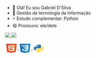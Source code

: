 - 👋 Olá! Eu sou Gabriel D'Silva
- 🌱 Gestão da tecnologia da Informação
- ⚡ Estudo complementar: Python
- 😄 Pronouns: ele/dele

<!---Estatistica do github--->
<div>
  <a href="https://github.com/RafaBallerini">
  <img height="180em" src="https://github-readme-stats-eight-theta.vercel.app/api?username=Gabrieldev-if&show_icons=true&theme=dark&include_all_commits=true&count_private=true"/>
  <img height="180em" src="https://github-readme-stats-eight-theta.vercel.app/api/top-langs/?username=Gabrieldev-if&layout=compact&langs_count=8&theme=dark"/>
<div>

<!---Icons do github--->
<div style="display: inline_block"><br>
  <img align="center" alt="Rafa-HTML" height="30" width="40" src="https://raw.githubusercontent.com/devicons/devicon/master/icons/html5/html5-original.svg">
  <img align="center" alt="Rafa-CSS" height="30" width="40" src="https://raw.githubusercontent.com/devicons/devicon/master/icons/css3/css3-original.svg">
  <img align="center" alt="Rafa-Python" height="30" width="40" src="https://raw.githubusercontent.com/devicons/devicon/master/icons/python/python-original.svg">
 </div>

<!---
Gabrieldev-if/Gabrieldev-if is a ✨ special ✨ repository because its `README.md` (this file) appears on your GitHub profile.
You can click the Preview link to take a look at your changes.
--->
